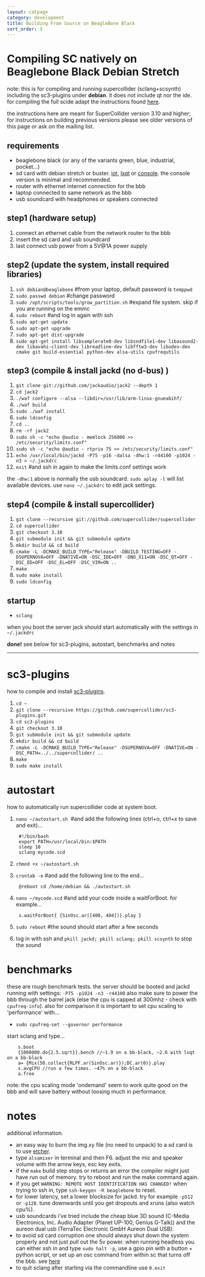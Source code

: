 ```yaml
---
layout: catpage
category: development
title: Building From Source on BeagleBone Black
sort_order: 3
---
```


Compiling SC natively on Beaglebone Black Debian Stretch
==
note: this is for compiling and running supercollider (sclang+scsynth) including the sc3-plugins under **debian**. it does not include qt nor the ide. for compiling the full scide adapt the instructions found [here](http://supercollider.github.io/development/building-raspberrypi).

the instructions here are meant for SuperCollider version 3.10 and higher; for instructions on building previous versions please see older versions of this page or ask on the mailing list.

requirements
--
* beaglebone black (or any of the variants green, blue, industrial, pocket...)
* sd card with debian stretch or buster. [iot](http://beagleboard.org/latest-images), [lxqt](http://beagleboard.org/latest-images) or [console](https://elinux.org/Beagleboard:BeagleBoneBlack_Debian#Debian_Buster_Console_Snapshot). the console version is minimal and recommended.
* router with ethernet internet connection for the bbb
* laptop connected to same network as the bbb
* usb soundcard with headphones or speakers connected

step1 (hardware setup)
--
1. connect an ethernet cable from the network router to the bbb
2. insert the sd card and usb soundcard
3. last connect usb power from a 5V@1A power supply

step2 (update the system, install required libraries)
--
1. `ssh debian@beaglebone`  #from your laptop, default password is `temppwd`
2. `sudo passwd debian`  #change password
3. `sudo /opt/scripts/tools/grow_partition.sh`  #expand file system. skip if you are running on the emmc
4. `sudo reboot`  #and log in again with ssh
5. `sudo apt-get update`
6. `sudo apt-get upgrade`
7. `sudo apt-get dist-upgrade`
8. `sudo apt-get install libsamplerate0-dev libsndfile1-dev libasound2-dev libavahi-client-dev libreadline-dev libfftw3-dev libudev-dev cmake git build-essential python-dev alsa-utils cpufrequtils`

step3 (compile & install jackd (no d-bus) )
--
1. `git clone git://github.com/jackaudio/jack2 --depth 1`
2. `cd jack2`
3. `./waf configure --alsa --libdir=/usr/lib/arm-linux-gnueabihf/`
4. `./waf build`
5. `sudo ./waf install`
6. `sudo ldconfig`
7. `cd ..`
8. `rm -rf jack2`
9. `sudo sh -c "echo @audio - memlock 256000 >> /etc/security/limits.conf"`
10. `sudo sh -c "echo @audio - rtprio 75 >> /etc/security/limits.conf"`
11. `echo /usr/local/bin/jackd -P75 -p16 -dalsa -dhw:1 -r44100 -p1024 -n3 > ~/.jackdrc`
12. `exit` #and ssh in again to make the limits.conf settings work

the `-dhw:1` above is normally the usb soundcard. `sudo aplay -l` will list available devices. use `nano ~/.jackdrc` to edit jack settings.

step4 (compile & install supercollider)
--
1. `git clone --recursive git://github.com/supercollider/supercollider`
2. `cd supercollider`
3. `git checkout 3.10`
4. `git submodule init && git submodule update`
5. `mkdir build && cd build`
6. `cmake -L -DCMAKE_BUILD_TYPE="Release" -DBUILD_TESTING=OFF -DSUPERNOVA=OFF -DNATIVE=ON -DSC_IDE=OFF -DNO_X11=ON -DSC_QT=OFF -DSC_ED=OFF -DSC_EL=OFF -DSC_VIM=ON ..`
7. `make`
8. `sudo make install`
9. `sudo ldconfig`

startup
--
* `sclang`

when you boot the server jack should start automatically with the settings in `~/.jackdrc`

**done!** see below for sc3-plugins, autostart, benchmarks and notes

- - -

sc3-plugins
==
how to compile and install [sc3-plugins](https://github.com/supercollider/sc3-plugins).
1. `cd ~`
2. `git clone --recursive https://github.com/supercollider/sc3-plugins.git`
3. `cd sc3-plugins`
4. `git checkout 3.10`
5. `git submodule init && git submodule update`
6. `mkdir build && cd build`
7. `cmake -L -DCMAKE_BUILD_TYPE="Release" -DSUPERNOVA=OFF -DNATIVE=ON -DSC_PATH=../../supercollider/ ..`
8. `make`
9. `sudo make install`

autostart
==
how to automatically run supercollider code at system boot.
1. `nano ~/autostart.sh`  #and add the following lines (ctrl+o, ctrl+x to save and exit)...
        
        #!/bin/bash
        export PATH=/usr/local/bin:$PATH
        sleep 10
        sclang mycode.scd
        
2. `chmod +x ~/autostart.sh`
3. `crontab -e`  #and add the following line to the end...
        
        @reboot cd /home/debian && ./autostart.sh
        
4. `nano ~/mycode.scd`  #and add your code inside a waitForBoot. for example...
        
        s.waitForBoot{ {SinOsc.ar([400, 404])}.play }
        
5. `sudo reboot`  #the sound should start after a few seconds
6. log in with ssh and `pkill jackd; pkill sclang; pkill scsynth` to stop the sound

benchmarks
==
these are rough benchmark tests. the server should be booted and jackd running with settings: `-P75 -p1024 -n3 -r44100`
also make sure to power the bbb through the barrel jack (else the cpu is capped at 300mhz - check with `cpufreq-info`). also for comparison it is important to set cpu scaling to 'performance' with...
* `sudo cpufreq-set --governor performance`

start sclang and type...
        
        s.boot
        {1000000.do{2.5.sqrt}}.bench //~1.9 on a bb-black, ~2.6 with lxqt on a bb-black
        a= {Mix(50.collect{RLPF.ar(SinOsc.ar)});DC.ar(0)}.play
        s.avgCPU //run a few times. ~47% on a bb-black
        a.free

note: the cpu scaling mode 'ondemand' seem to work quite good on the bbb and will save battery without loosing much in performance.

notes
==
additional information.
* an easy way to burn the img.xy file (no need to unpack) to a sd card is to use [etcher](http://etcher.io).
* type `alsamixer` in terminal and then F6. adjust the mic and speaker volume with the arrow keys, esc key exits.
* if the `make` build step stops or returns an error the compiler might just have run out of memory. try to reboot and run the make command again.
* if you get `WARNING: REMOTE HOST IDENTIFICATION HAS CHANGED!` when trying to ssh in, type `ssh-keygen -R beaglebone` to reset.
* for lower latency, set a lower blocksize for jackd. try for example `-p512` or `-p128`. tune downwards until you get dropouts and xruns (also watch cpu%).
* usb soundcards i’ve tried include the cheap blue 3D sound (C-Media Electronics, Inc. Audio Adapter (Planet UP-100, Genius G-Talk)) and the aureon dual usb (TerraTec Electronic GmbH Aureon Dual USB).
* to avoid sd card corruption one should always shut down the system properly and not just pull out the 5v power. when running headless you can either ssh in and type `sudo halt -p`, use a gpio pin with a button + python script, or set up an osc command from within sc that turns off the bbb. see [here](https://github.com/blacksound/VTM/wiki/Raspberry-Pi-Instructions#shutdown-for-raspberry-pi)
* to quit sclang after starting via the commandline use `0.exit`
